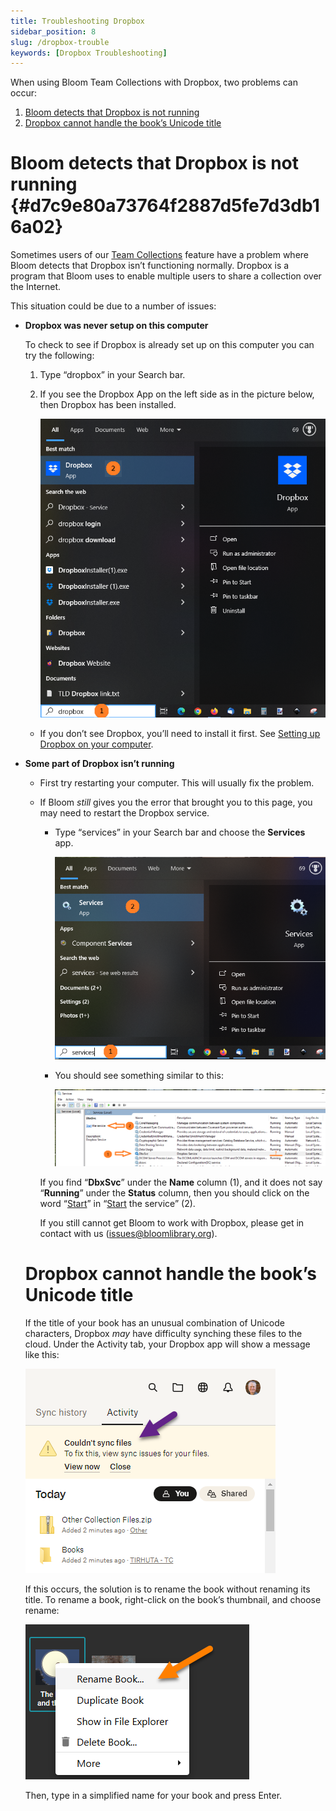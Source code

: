 ```yaml
---
title: Troubleshooting Dropbox
sidebar_position: 8
slug: /dropbox-trouble
keywords: [Dropbox Troubleshooting]
---
```




When using Bloom Team Collections with Dropbox, two problems can occur:

1. [Bloom detects that Dropbox is not running](/dropbox-trouble#d7c9e80a73764f2887d5fe7d3db16a02)
2. [Dropbox cannot handle the book’s Unicode title](/dropbox-trouble#c61dbdf00ecf48b2876591fb8fd31a6b)

# Bloom detects that Dropbox is not running {#d7c9e80a73764f2887d5fe7d3db16a02}


Sometimes users of our [Team Collections](/team-collections-intro) feature have a problem where Bloom detects that Dropbox isn’t functioning normally. Dropbox is a program that Bloom uses to enable multiple users to share a collection over the Internet.


This situation could be due to a number of issues:

- **Dropbox was never setup on this computer**

	To check to see if Dropbox is already set up on this computer you can try the following:

	1. Type “dropbox” in your Search bar.
	2. If you see the Dropbox App on the left side as in the picture below, then Dropbox has been installed.

		![](./dropbox-trouble.bb067b09-7bba-41f3-b9d1-ed765bb927ce.png)

	- If you don’t see Dropbox, you’ll need to install it first. See [Setting up Dropbox on your computer](/team-collections-setting-up-dropbox).
- **Some part of Dropbox isn’t running**
	- First try restarting your computer. This will usually fix the problem.
	- If Bloom _still_ gives you the error that brought you to this page, you may need to restart the Dropbox service.
		- Type “services” in your Search bar and choose the **Services** app.

			![](./dropbox-trouble.683b5f72-0193-4582-8dab-f1534df4c600.png)

		- You should see something similar to this:

			![](./dropbox-trouble.d922db63-2458-4803-98df-ab88fa7d9ea5.png)


		If you find “**DbxSvc**” under the **Name** column (1), and it does not say “**Running**” under the **Status** column, then you should click on the word “<u>Start</u>” in “<u>Start</u> the service” (2).


		If you still cannot get Bloom to work with Dropbox, please get in contact with us ([issues@bloomlibrary.org](mailto:issues@bloomlibrary.org)).


	# Dropbox cannot handle the book’s Unicode title


	If the title of your book has an unusual combination of Unicode characters, Dropbox _may_ have difficulty synching these files to the cloud. Under the Activity tab, your Dropbox app will show a message like this: 


	![](./dropbox-trouble.6c671980-5e02-4df7-b9aa-44b2cd6a7706.png)


	If this occurs, the solution is to rename the book without renaming its title. To rename a book, right-click on the book’s thumbnail, and choose rename:


	![](./dropbox-trouble.501010c8-9b7b-4600-9ae0-93c1d1cbaf60.png)


	Then, type in a simplified name for your book and press Enter. 

